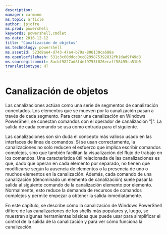 ```yaml
---
description: 
manager: carmonm
ms.topic: article
author: jpjofre
ms.prod: powershell
keywords: powershell,cmdlet
ms.date: 2016-12-12
title: "Canalización de objetos"
ms.technology: powershell
ms.assetid: 523d8ae4-d743-47a4-b79a-806130ca688a
ms.openlocfilehash: 531c3c00ddcc0cc8299875392832fb1dad9f49d8
ms.sourcegitcommit: 8acbf9827ad8f4ef9753f826ecaff58495ca51b0
translationtype: HT
---
```

# <a name="object-pipeline"></a>Canalización de objetos
Las canalizaciones actúan como una serie de segmentos de canalización conectados. Los elementos que se mueven por la canalización pasan a través de cada segmento. Para crear una canalización en Windows PowerShell, se conectan comandos con el operador de canalización "|". La salida de cada comando se usa como entrada para el siguiente.

Las canalizaciones son sin duda el concepto más valioso usado en las interfaces de línea de comandos. Si se usan correctamente, la canalizaciones no solo reducen el esfuerzo que implica escribir comandos complejos, sino que también facilitan la visualización del flujo de trabajo en los comandos. Una característica útil relacionada de las canalizaciones es que, dado que operan en cada elemento por separado, no tienen que modificarse según la ausencia de elementos o la presencia de uno o muchos elementos en la canalización. Además, cada comando de una canalización (denominado un elemento de canalización) suele pasar la salida al siguiente comando de la canalización elemento por elemento. Normalmente, esto reduce la demanda de recursos de comandos complejos y permite empezar a obtener la salida inmediatamente.

En este capítulo, se describe cómo la canalización de Windows PowerShell difiere de las canalizaciones de los shells más populares y, luego, se muestran algunas herramientas básicas que puede usar para simplificar el control de la salida de la canalización y para ver cómo funciona la canalización.

